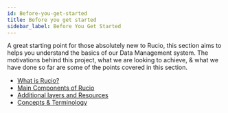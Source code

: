 ```yaml
---
id: Before-you-get-started
title: Before you get started
sidebar_label: Before You Get Started
---
```

A great starting point for those absolutely new to Rucio, this section aims to helps you understand the basics of our Data Management system. The motivations behind this project, what we are looking to achieve, & what we have done so far are some of the points covered in this section.

- [What is Rucio?](What-is-rucio.md)
- [Main Components of Rucio](Main-components-of-rucio.md)
- [Additional layers and Resources](Additional-layers-&-Resources.md)
- [Concepts & Terminology](concepts.md)